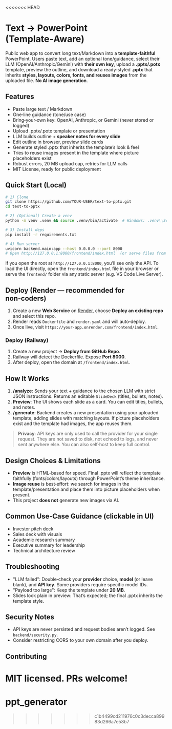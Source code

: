 <<<<<<< HEAD
# Text → PowerPoint (Template‑Aware)

Public web app to convert long text/Markdown into a **template‑faithful** PowerPoint. Users paste text, add an optional tone/guidance, select their LLM (OpenAI/Anthropic/Gemini) with **their own key**, upload a **.pptx/.potx** template, preview the outline, and download a ready‑styled **.pptx** that inherits **styles, layouts, colors, fonts, and reuses images** from the uploaded file. **No AI image generation**.

## Features
- Paste large text / Markdown
- One‑line guidance (tone/use case)
- Bring‑your‑own key: OpenAI, Anthropic, or Gemini (never stored or logged)
- Upload .pptx/.potx template or presentation
- LLM builds outline + **speaker notes for every slide**
- Edit outline in browser, preview slide cards
- Generate styled .pptx that inherits the template’s look & feel
- Tries to reuse images present in the template where picture placeholders exist
- Robust errors, 20 MB upload cap, retries for LLM calls
- MIT License, ready for public deployment

## Quick Start (Local)
```bash
# 1) Clone
git clone https://github.com/YOUR-USER/text-to-pptx.git
cd text-to-pptx

# 2) (Optional) Create a venv
python -m venv .venv && source .venv/bin/activate  # Windows: .venv\\Scripts\\activate

# 3) Install deps
pip install -r requirements.txt

# 4) Run server
uvicorn backend.main:app --host 0.0.0.0 --port 8000
# Open http://127.0.0.1:8000/frontend/index.html  (or serve files from any static host)
````

If you open the root at `http://127.0.0.1:8000`, you’ll see only the API. To load the UI directly, open the `frontend/index.html` file in your browser or serve the `frontend/` folder via any static server (e.g. VS Code Live Server).

## Deploy (Render — recommended for non‑coders)

1. Create a new **Web Service** on [Render](https://render.com/), choose **Deploy an existing repo** and select this repo.
2. Render reads `Dockerfile` and `render.yaml` and will auto‑deploy.
3. Once live, visit `https://your-app.onrender.com/frontend/index.html`.

### Deploy (Railway)

1. Create a new project → **Deploy from GitHub Repo**.
2. Railway will detect the Dockerfile. Expose **Port 8000**.
3. After deploy, open the domain at `/frontend/index.html`.

## How It Works

1. **/analyze**: Sends your text + guidance to the chosen LLM with strict JSON instructions. Returns an editable `SlideDeck` (titles, bullets, notes).
2. **Preview**: The UI shows each slide as a card. You can edit titles, bullets, and notes.
3. **/generate**: Backend creates a new presentation using your uploaded template, adding slides with matching layouts. If picture placeholders exist and the template had images, the app reuses them.

> **Privacy**: API keys are only used to call the provider for your single request. They are not saved to disk, not echoed to logs, and never sent anywhere else. You can also self‑host to keep full control.

## Design Choices & Limitations

* **Preview** is HTML-based for speed. Final .pptx will reflect the template faithfully (fonts/colors/layouts) through PowerPoint’s theme inheritance.
* **Image reuse** is best‑effort: we search for images in the template/presentation and place them into picture placeholders when present.
* This project **does not** generate new images via AI.

## Common Use‑Case Guidance (clickable in UI)

* Investor pitch deck
* Sales deck with visuals
* Academic research summary
* Executive summary for leadership
* Technical architecture review

## Troubleshooting

* "LLM failed": Double‑check your **provider** choice, **model** (or leave blank), and **API key**. Some providers require specific model IDs.
* "Payload too large": Keep the template under **20 MB**.
* Slides look plain in preview: That’s expected; the final .pptx inherits the template style.

## Security Notes

* API keys are never persisted and request bodies aren’t logged. See `backend/security.py`.
* Consider restricting CORS to your own domain after you deploy.

## Contributing

MIT licensed. PRs welcome!
=======
# ppt_generator
>>>>>>> c1b4499cd211976c0c3decca89983d266a7e58b7
